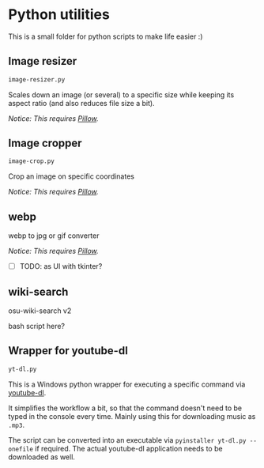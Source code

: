 # Python utilities

This is a small folder for python scripts to make life easier :)

## Image resizer

```md
image-resizer.py
```

Scales down an image (or several) to a specific size while keeping its aspect ratio (and also reduces file size a bit).

*Notice: This requires [Pillow](https://python-pillow.org/).*

## Image cropper

```md
image-crop.py
```

Crop an image on specific coordinates

*Notice: This requires [Pillow](https://python-pillow.org/).*

## webp

webp to jpg or gif converter

*Notice: This requires [Pillow](https://python-pillow.org/).*

- [ ] TODO: as UI with tkinter?

## wiki-search

osu-wiki-search v2

bash script here?

## Wrapper for youtube-dl

```md
yt-dl.py
```

This is a Windows python wrapper for executing a specific command via [youtube-dl](https://github.com/ytdl-org/youtube-dl).

It simplifies the workflow a bit, so that the command doesn't need to be typed in the console every time. Mainly using this for downloading music as `.mp3`.

The script can be converted into an executable via `pyinstaller yt-dl.py --onefile` if required. The actual youtube-dl application needs to be downloaded as well.
